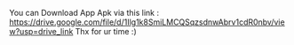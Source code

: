 You can Download App Apk via this link : https://drive.google.com/file/d/1Ilg1k8SmiLMCQSqzsdnwAbrv1cdR0nbv/view?usp=drive_link
Thx for ur time :)
